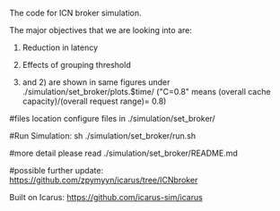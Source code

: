 The code for ICN broker simulation.

The major objectives that we are looking into are:

1) Reduction in latency

2) Effects of grouping threshold
1) and 2) are shown in same figures under ./simulation/set_broker/plots.$time/    ("C=0.8" means (overall cache capacity)/(overall request range)= 0.8)

#files location
configure files in ./simulation/set_broker/

#Run Simulation:
sh ./simulation/set_broker/run.sh

#more detail
please read ./simulation/set_broker/README.md


#possible further update:
https://github.com/zpymyyn/icarus/tree/ICNbroker



Built on Icarus: https://github.com/icarus-sim/icarus
